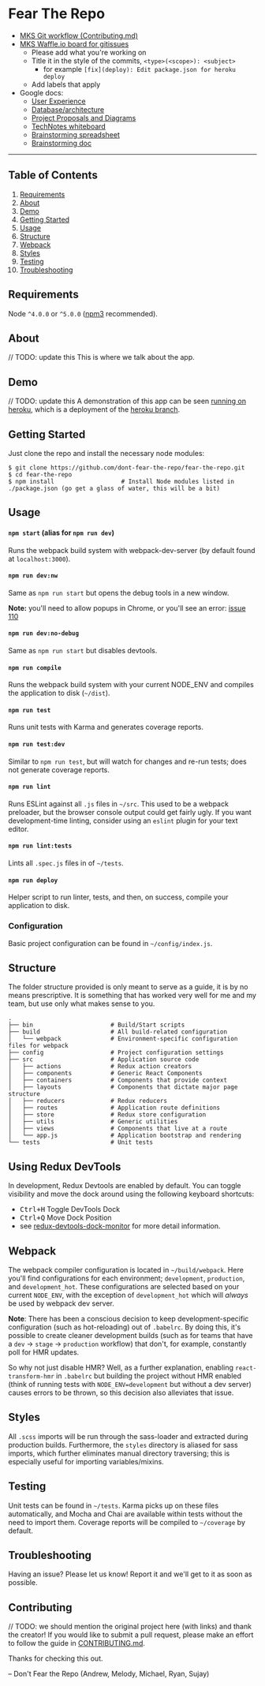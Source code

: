 # Fear The Repo #

* [MKS Git workflow (Contributing.md)](https://github.com/dont-fear-the-repo/fear-the-repo/CONTRIBUTING.md)
* [MKS Waffle.io board for gitissues](https://waffle.io/dont-fear-the-repo/fear-the-repo)
  * Please add what you're working on
  * Title it in the style of the commits, `<type>(<scope>): <subject>` 
    * for example `[fix](deploy): Edit package.json for heroku deploy`
  * Add labels that apply
* Google docs:
  * [User Experience](https://docs.google.com/document/d/14RDEGpsJsEkOgTtGHLJrjvb10u0nh4CDXpbxbuaVh2M/edit)
  * [Database/architecture](https://docs.google.com/document/d/1iHBleCRqJHEEkgui5CCL8jjCec6oTuwz0xUtFge3WMI/edit)
  * [Project Proposals and Diagrams](https://docs.google.com/document/d/15q0Lt2Fy0VXXR9gEYoBde-bjTDFyMLDdEvdFN5KIZGc/edit)
  * [TechNotes whiteboard](https://docs.google.com/document/d/1Xreu_c-Kg74K1OoVIxiu6yM1Bn9thl4ATuJUw9Ax1NM/edit)
  * [Brainstorming spreadsheet](https://docs.google.com/spreadsheets/d/1EsvvYa5koF6s6rNv4dpVaGud9n5Btmbdy0IsEN_wMh8/edit#gid=0)
  * [Brainstorming doc](https://docs.google.com/document/d/1M-FmnJfM4x67Epuljv-4uOUwvYMqrGwskUop3BWUJ_g)


---


Table of Contents
-----------------
1. [Requirements](#requirements)
2. [About](#about)
3. [Demo](#demo)
4. [Getting Started](#getting-started)
5. [Usage](#usage)
6. [Structure](#structure)
7. [Webpack](#webpack)
8. [Styles](#styles)
9. [Testing](#testing)
10. [Troubleshooting](#troubleshooting)

Requirements
------------

Node `^4.0.0` or `^5.0.0` ([npm3](https://www.npmjs.com/package/npm3) recommended).

About
--------

// TODO: update this
This is where we talk about the app.

Demo
----

// TODO: update this
A demonstration of this app can be seen [running on heroku](https://react-redux.herokuapp.com), which is a deployment of the [heroku branch](https://github.com/erikras/react-redux-universal-hot-example/tree/heroku).


Getting Started
---------------

Just clone the repo and install the necessary node modules:

```shell
$ git clone https://github.com/dont-fear-the-repo/fear-the-repo.git
$ cd fear-the-repo
$ npm install                   # Install Node modules listed in ./package.json (go get a glass of water, this will be a bit)
```

Usage
-----

#### `npm start` (alias for `npm run dev`)
Runs the webpack build system with webpack-dev-server (by default found at `localhost:3000`).

#### `npm run dev:nw`
Same as `npm run start` but opens the debug tools in a new window.

**Note:** you'll need to allow popups in Chrome, or you'll see an error: [issue 110](https://github.com/davezuko/react-redux-starter-kit/issues/110)

#### `npm run dev:no-debug`
Same as `npm run start` but disables devtools.

#### `npm run compile`
Runs the webpack build system with your current NODE_ENV and compiles the application to disk (`~/dist`).

#### `npm run test`
Runs unit tests with Karma and generates coverage reports.

#### `npm run test:dev`
Similar to `npm run test`, but will watch for changes and re-run tests; does not generate coverage reports.

#### `npm run lint`
Runs ESLint against all `.js` files in `~/src`. This used to be a webpack preloader, but the browser console output could get fairly ugly. If you want development-time linting, consider using an `eslint` plugin for your text editor.

#### `npm run lint:tests`
Lints all `.spec.js` files in of `~/tests`.

#### `npm run deploy`
Helper script to run linter, tests, and then, on success, compile your application to disk.


### Configuration

Basic project configuration can be found in `~/config/index.js`.

Structure
---------

The folder structure provided is only meant to serve as a guide, it is by no means prescriptive. It is something that has worked very well for me and my team, but use only what makes sense to you.

```
.
├── bin                      # Build/Start scripts
├── build                    # All build-related configuration
│   └── webpack              # Environment-specific configuration files for webpack
├── config                   # Project configuration settings
├── src                      # Application source code
│   ├── actions              # Redux action creators
│   ├── components           # Generic React Components
│   ├── containers           # Components that provide context
│   ├── layouts              # Components that dictate major page structure
│   ├── reducers             # Redux reducers
│   ├── routes               # Application route definitions
│   ├── store                # Redux store configuration
│   ├── utils                # Generic utilities
│   ├── views                # Components that live at a route
│   └── app.js               # Application bootstrap and rendering
└── tests                    # Unit tests
```


Using Redux DevTools
--------------------

In development, Redux Devtools are enabled by default. You can toggle visibility and move the dock around using the following keyboard shortcuts:

- <kbd>Ctrl+H</kbd> Toggle DevTools Dock
- <kbd>Ctrl+Q</kbd> Move Dock Position
- see [redux-devtools-dock-monitor](https://github.com/gaearon/redux-devtools-dock-monitor) for more detail information.

Webpack
-------

The webpack compiler configuration is located in `~/build/webpack`. Here you'll find configurations for each environment; `development`, `production`, and `development_hot`. These configurations are selected based on your current `NODE_ENV`, with the exception of `development_hot` which will _always_ be used by webpack dev server.

**Note**: There has been a conscious decision to keep development-specific configuration (such as hot-reloading) out of `.babelrc`. By doing this, it's possible to create cleaner development builds (such as for teams that have a `dev` -> `stage` -> `production` workflow) that don't, for example, constantly poll for HMR updates.

So why not just disable HMR? Well, as a further explanation, enabling `react-transform-hmr` in `.babelrc` but building the project without HMR enabled (think of running tests with `NODE_ENV=development` but without a dev server) causes errors to be thrown, so this decision also alleviates that issue.


Styles
------

All `.scss` imports will be run through the sass-loader and extracted during production builds. Furthermore, the `styles` directory is aliased for sass imports, which further eliminates manual directory traversing; this is especially useful for importing variables/mixins.


Testing
-------

Unit tests can be found in `~/tests`. Karma picks up on these files automatically, and Mocha and Chai are available within tests without the need to import them. Coverage reports will be compiled to `~/coverage` by default.


Troubleshooting
---------------

Having an issue? Please let us know! Report it and we'll get to it as soon as possible.


Contributing
------------

// TODO: we should mention the original project here (with links) and thank the creator!
If you would like to submit a pull request, please make an effort to follow the guide in [CONTRIBUTING.md](CONTRIBUTING.md).


Thanks for checking this out.

– Don't Fear the Repo (Andrew, Melody, Michael, Ryan, Sujay)
